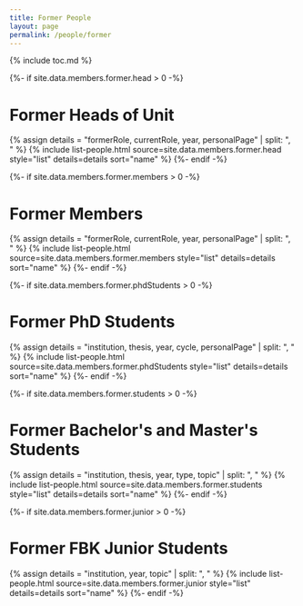```yaml
---
title: Former People
layout: page
permalink: /people/former
---
```


{% include toc.md %}

{%- if site.data.members.former.head > 0 -%}
  <h1>Former Heads of Unit</h1>
  {% assign details = "formerRole, currentRole, year, personalPage" | split: ", " %}
  {% include list-people.html source=site.data.members.former.head style="list" details=details sort="name" %}
{%- endif -%}

{%- if site.data.members.former.members > 0 -%}
  <h1>Former Members</h1>
  {% assign details = "formerRole, currentRole, year, personalPage" | split: ", " %}
  {% include list-people.html source=site.data.members.former.members style="list" details=details sort="name" %}
{%- endif -%}

{%- if site.data.members.former.phdStudents > 0 -%}
  <h1>Former PhD Students</h1>
  {% assign details = "institution, thesis, year, cycle, personalPage" | split: ", " %}
  {% include list-people.html source=site.data.members.former.phdStudents style="list" details=details sort="name" %}
{%- endif -%}

{%- if site.data.members.former.students > 0 -%}
  <h1>Former Bachelor's and Master's Students</h1>
  {% assign details = "institution, thesis, year, type, topic" | split: ", " %}
  {% include list-people.html source=site.data.members.former.students style="list" details=details sort="name" %}
{%- endif -%}

{%- if site.data.members.former.junior > 0 -%}
  <h1>Former FBK Junior Students</h1>
  {% assign details = "institution, year, topic" | split: ", " %}
  {% include list-people.html source=site.data.members.former.junior style="list" details=details sort="name" %}
{%- endif -%}